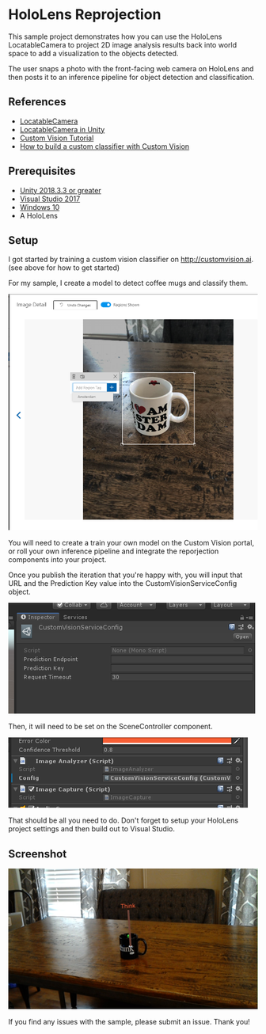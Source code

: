 # HoloLens Reprojection
This sample project demonstrates how you can use the HoloLens LocatableCamera to project 2D image analysis results back into world space to add a visualization to the objects detected.

The user snaps a photo with the front-facing web camera on HoloLens and then posts it to an inference pipeline for object detection and classification.

## References

* [LocatableCamera](https://docs.microsoft.com/en-us/windows/mixed-reality/locatable-camera)
* [LocatableCamera in Unity](https://docs.microsoft.com/en-us/windows/mixed-reality/locatable-camera-in-unity)
* [Custom Vision Tutorial](https://docs.microsoft.com/en-us/windows/mixed-reality/mr-azure-302b#chapter-6---create-the-customvisionanalyser-class)
* [How to build a custom classifier with Custom Vision](https://docs.microsoft.com/en-us/azure/cognitive-services/custom-vision-service/getting-started-build-a-classifier)

## Prerequisites

* [Unity 2018.3.3 or greater](https://unity3d.com)
* [Visual Studio 2017](https://visualstudio.microsoft.com/)
* [Windows 10](https://www.microsoft.com/en-us/software-download/windows10)
* A HoloLens

## Setup

I got started by training a custom vision classifier on http://customvision.ai. (see above for how to get started)

For my sample, I create a model to detect coffee mugs and classify them.

![Tagging in Custom Vision](./Images/tag.png)

You will need to create a train your own model on the Custom Vision portal, or roll your own inference pipeline and integrate the reporjection components into your project.

Once you publish the iteration that you're happy with, you will input that URL and the Prediction Key value into the CustomVisionServiceConfig object.

![CustomVisionServiceConfig](./Images/customvisionserviceconfig.png)

Then, it will need to be set on the SceneController component.

![Set the config](./Images/customvisionserviceconfig_set.png)

That should be all you need to do. Don't forget to setup your HoloLens project settings and then build out to Visual Studio.

## Screenshot

![screenshot](./Images/hololens_screenshot.jpg)

If you find any issues with the sample, please submit an issue. Thank you!
